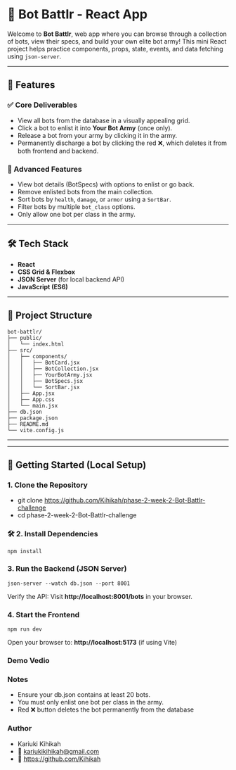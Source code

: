 # 🤖 Bot Battlr - React App

Welcome to **Bot Battlr**, web app where you can browse through a collection of bots, view their specs, and build your own elite bot army! This mini React project helps practice components, props, state, events, and data fetching using `json-server`.

---

## 🚀 Features

### ✅ Core Deliverables
- View all bots from the database in a visually appealing grid.
- Click a bot to enlist it into **Your Bot Army** (once only).
- Release a bot from your army by clicking it in the army.
- Permanently discharge a bot by clicking the red ❌, which deletes it from both frontend and backend.

### 🌟 Advanced Features
- View bot details (BotSpecs) with options to enlist or go back.
- Remove enlisted bots from the main collection.
- Sort bots by `health`, `damage`, or `armor` using a `SortBar`.
- Filter bots by multiple `bot_class` options.
- Only allow one bot per class in the army.

---

## 🛠️ Tech Stack

- **React**
- **CSS Grid & Flexbox**
- **JSON Server** (for local backend API)
- **JavaScript (ES6)**

---

## 📁 Project Structure

```
bot-battlr/
├── public/
│   └── index.html
├── src/
│   ├── components/
│   │   ├── BotCard.jsx         
│   │   ├── BotCollection.jsx   
│   │   ├── YourBotArmy.jsx     
│   │   ├── BotSpecs.jsx        
│   │   └── SortBar.jsx         
│   ├── App.jsx                 
│   ├── App.css                 
│   └── main.jsx                
├── db.json                    
├── package.json               
├── README.md                  
└── vite.config.js
```    


---


---

## 🔧 Getting Started (Local Setup)

### 1. Clone the Repository

- git clone https://github.com/Kihikah/phase-2-week-2-Bot-Battlr-challenge
- cd phase-2-week-2-Bot-Battlr-challenge

### 🛠️ 2. Install Dependencies

``npm install``

### 3. Run the Backend (JSON Server)

```json-server --watch db.json --port 8001```

Verify the API:
Visit **http://localhost:8001/bots** in your browser.

### 4. Start the Frontend

``npm run dev``

Open your browser to:
**http://localhost:5173** (if using Vite)

### Demo Vedio




### Notes
- Ensure your db.json contains at least 20 bots.
- You must only enlist one bot per class in the army.
- Red ❌ button deletes the bot permanently from the database

### Author
- Kariuki Kihikah
- 📧 kariukikihikah@gmail.com
- 🔗 https://github.com/Kihikah

